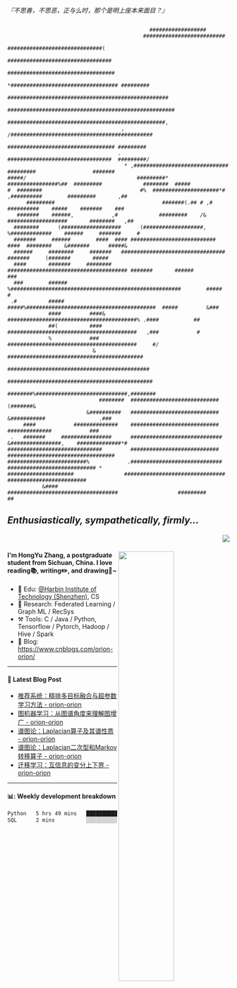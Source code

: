<!--
 * @Descripttion: 
 * @Version: 1.0
 * @Author: ZhangHongYu
 * @Date: 2022-03-13 11:15:04
 * @LastEditors: ZhangHongYu
 * @LastEditTime: 2022-07-03 14:37:10
-->
*『不思善，不思恶，正与么时，那个是明上座本来面目？』*
```text
                                                                                                              
                                             ##################                                               
                                           ##########################                                         
                                         ##############################(                                      
                                        #################################                                     
                                        ##################################                                    
                                       *################################## #########                          
                                 ###################################################                          
                                #####################################################                         
                                  ##################################################,                         
                                    , /#############################################                          
                                      ################################## #########                            
                                   .  #################################  #########/                           
                                     * ,##############################   #########                  #######   
#####/                                   #########* ################%##  #########             ########  #####
#  ########                               #%  #####################*#   ,##########        #########       ,##
      #########                                  #######(.## # ,#        ##########    #####    #######    ###
   #######    ######,            ,#             #########    /&       ###################       ########   ,##
  ########      (###################      (###################,     %#############    ######     #######     #
  #######     ######        ####  #### ########################### ####  ########    &#######      #####&     
  ######     ########     #######   #################################    #######     (#######       #####     
  ####       #######     ######## ###################################### #######       ######         ###     
  ###        ######      %######################################################        #####           #     
 .#          #####        #####%#########################################  #####         &###                 
             ####         ####& #########################################% .####           ##                 
             ##(          ####  #########################################   ,###            #                 
             %            ###   #########################################     #/                              
                           &   ###########################################                                    
                              #############################################                                   
                              ##############################################                                  
                             ########%#############################,########                                  
                             ########  ############################ (#######&                                 
                         &##########   ############################  &###########                 .###        
     ####            ##############    ############################    ##############            ###          
 .   #######     ################      #############################    &################,    ##############*#
##############################         ############################         ##################################
#########################%            .#############################            ############################ *
#####################                ################################                #########################
           &####                    ###################################                   #########       ##  
```
## *Enthusiastically, sympathetically, firmly...*<p align="right"> ![](https://komarev.com/ghpvc/?username=orion-orion) </p>



<img align="right" src="https://github-readme-stats-sigma-five.vercel.app/api?username=orion-orion&show_icons=true&hide_border=true&theme=tokyonight" width="50%">

#### I'm HongYu Zhang, a postgraduate student from Sichuan, China. I love reading📚, writing✏️, and drawing🎨~
- 🏫 Edu: [@Harbin Institute of Technology (Shenzhen)](https://www.hitsz.edu.cn/index.html), CS
- 🔭 Research: Federated Learning / Graph ML / RecSys
- ⚒️ Tools: C / Java / Python, Tensorflow / Pytorch, Hadoop / Hive / Spark
- 📗 Blog: https://www.cnblogs.com/orion-orion/ 

___

#### 📕  Latest Blog Post 
<!-- BLOG-POST-LIST:START -->
- [推荐系统：精排多目标融合与超参数学习方法 - orion-orion](https://www.cnblogs.com/orion-orion/p/18199461)
- [图机器学习：从图谱角度来理解图增广 - orion-orion](https://www.cnblogs.com/orion-orion/p/17782141.html)
- [谱图论：Laplacian算子及其谱性质 - orion-orion](https://www.cnblogs.com/orion-orion/p/17773750.html)
- [谱图论：Laplacian二次型和Markov转移算子 - orion-orion](https://www.cnblogs.com/orion-orion/p/17731662.html)
- [迁移学习：互信息的变分上下界 - orion-orion](https://www.cnblogs.com/orion-orion/p/17718912.html)
<!-- BLOG-POST-LIST:END -->

____

#### 📊: Weekly development breakdown
<!--START_SECTION:waka-->

```txt
Python   5 hrs 49 mins   █████████████████████████   99.42 %
SQL      2 mins          ░░░░░░░░░░░░░░░░░░░░░░░░░   00.58 %
```

<!--END_SECTION:waka-->













